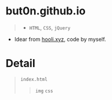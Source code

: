 # but0n.github.io
>* `HTML`, `CSS`, `jQuery`
* Idear from [hooli.xyz](http://hooli.xyz), code by myself.

# Detail
> `index.html`
>> `img`
		`css`

		
